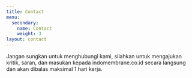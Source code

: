 ```yaml
---
title: Contact
menu:
  secondary:
    name: Contact
    weight: 3
layout: contact
---
```

Jangan sungkan untuk menghubungi kami, silahkan untuk mengajukan kritik, saran, dan masukan kepada indomembrane.co.id secara langsung dan akan dibalas maksimal 1 hari kerja.
